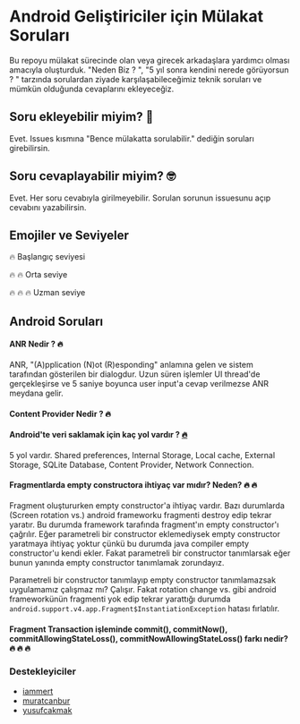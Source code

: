 # Android Geliştiriciler için Mülakat Soruları

Bu repoyu mülakat sürecinde olan veya girecek arkadaşlara yardımcı olması amacıyla oluşturduk. "Neden Biz ? ", "5 yıl sonra kendini nerede görüyorsun ? " tarzında sorulardan ziyade karşılaşabileceğimiz teknik soruları ve mümkün olduğunda cevaplarını ekleyeceğiz.

## Soru ekleyebilir miyim? 🤔
Evet. Issues kısmına "Bence mülakatta sorulabilir." dediğin soruları girebilirsin.

## Soru cevaplayabilir miyim? 🤓
Evet. Her soru cevabıyla girilmeyebilir. Sorulan sorunun issuesunu açıp cevabını yazabilirsin.

## Emojiler ve Seviyeler

:fire: Başlangıç seviyesi

:fire: :fire: Orta seviye

:fire: :fire: :fire: Uzman seviye 


## Android Soruları

#### ANR Nedir ? :fire:
ANR, "(A)pplication (N)ot (R)esponding" anlamına gelen ve sistem tarafından gösterilen bir dialogdur. Uzun süren işlemler UI thread'de gerçekleşirse ve 5 saniye boyunca user input'a cevap verilmezse ANR meydana gelir.

#### Content Provider Nedir ? :fire:

#### Android'te veri saklamak için kaç yol vardır ? [:fire:](https://github.com/yusufcakmak/Android-Mulakat/issues/1)
5 yol vardır. Shared preferences, Internal Storage, Local cache, External Storage, SQLite Database, Content Provider, Network Connection.
#### Fragmentlarda empty constructora ihtiyaç var mıdır? Neden? :fire: :fire:
Fragment oluştururken empty constructor'a ihtiyaç vardır. Bazı durumlarda (Screen rotation vs.) android frameworku fragmenti destroy edip tekrar yaratır. Bu durumda framework tarafında fragment'ın empty constructor'ı çağrılır. Eğer parametreli bir constructor eklemediysek empty constructor yaratmaya ihtiyaç yoktur çünkü bu durumda java compiler empty constructor'u kendi ekler. Fakat parametreli bir constructor tanımlarsak eğer bunun yanında empty constructor tanımlamak zorundayız. 

Parametreli bir constructor tanımlayıp empty constructor tanımlamazsak uygulamamız çalışmaz mı? Çalışır. Fakat rotation change vs. gibi android frameworkünün fragmenti yok edip tekrar yarattığı durumda ```android.support.v4.app.Fragment$InstantiationException``` hatası fırlatılır.
#### Fragment Transaction işleminde commit(), commitNow(), commitAllowingStateLoss(), commitNowAllowingStateLoss() farkı nedir? :fire: :fire: :fire:


### Destekleyiciler
* [iammert](https://github.com/iammert)
* [muratcanbur](https://github.com/muratcanbur)
* [yusufcakmak](https://github.com/yusufcakmak)

